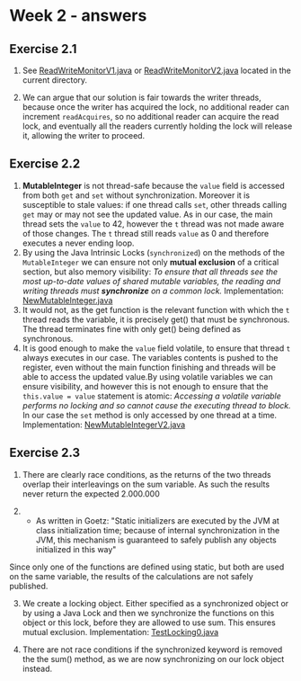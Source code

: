 # Week 2 - answers
## Exercise 2.1

1. See [ReadWriteMonitorV1.java](./ReadWriteMonitorV1.java) or [ReadWriteMonitorV2.java](./ReadWriteMonitorV2.java) located in the current directory.

2. We can argue that our solution is fair towards the writer threads, because once the writer has acquired the lock, no additional reader can increment `readAcquires`, so no additional reader can acquire the read lock, and eventually all the readers currently holding the lock will release it, allowing the writer to proceed.

## Exercise 2.2

1. **MutableInteger** is not thread-safe because the `value` field is accessed from both `get` and `set` without synchronization. Moreover it is susceptible to stale values: if one thread calls `set`, other threads calling `get` may or may not see the updated value. As in our case, the main thread sets the `value` to 42, however the `t` thread was not made aware of those changes. The `t` thread still reads `value` as 0 and therefore executes a never ending loop.
2. By using the Java Intrinsic Locks (`synchronized`)  on the methods of the `MutableInteger` we can ensure not only **mutual exclusion** of a critical section, but also memory visibility: *To ensure that all threads see the most up-to-date values of shared mutable variables, the reading and writing threads must **synchronize** on a common lock.*
	Implementation: [NewMutableInteger.java](./NewMutableInteger.java)
3. It would not, as the get function is the relevant function with which the `t` thread reads the variable, it is precisely get() that must be synchronous. The thread terminates fine with only get() being defined as synchronous.
4. It is good enough to make the `value` field volatile, to ensure that thread `t` always executes in our case. The variables contents is pushed to the register, even without the main function finishing and threads will be able to access the updated value.By using volatile variables we can ensure visibility, and  however this is not enough to ensure that the `this.value = value` statement is atomic: *Accessing a volatile variable performs no locking and so cannot cause the executing thread to block.* In our case the `set` method is only accessed by one thread at a time.
	Implementation: [NewMutableIntegerV2.java](./NewMutableIntegerV2.java)

## Exercise 2.3

1. There are clearly race conditions, as the returns of the two threads overlap their interleavings on the sum variable. As such the results never return the expected 2.000.000

2. - As written in Goetz: 
"Static initializers are executed by the JVM at class initialization time; because of internal synchronization in the JVM, this mechanism is guaranteed to safely publish any objects initialized in this way"

Since only one of the functions are defined using static, but both are used on the same variable, the results of the calculations are not safely published.

3. We create a locking object. Either specified as a synchronized object or by using a Java Lock and then we synchronize the functions on this object or this lock, before they are allowed to use sum. This ensures mutual exclusion.
	Implementation: [TestLocking0.java](./TestLocking0.java)

4. There are not race conditions if the synchronized keyword is removed the the sum() method, as we are now synchronizing on our lock object instead.